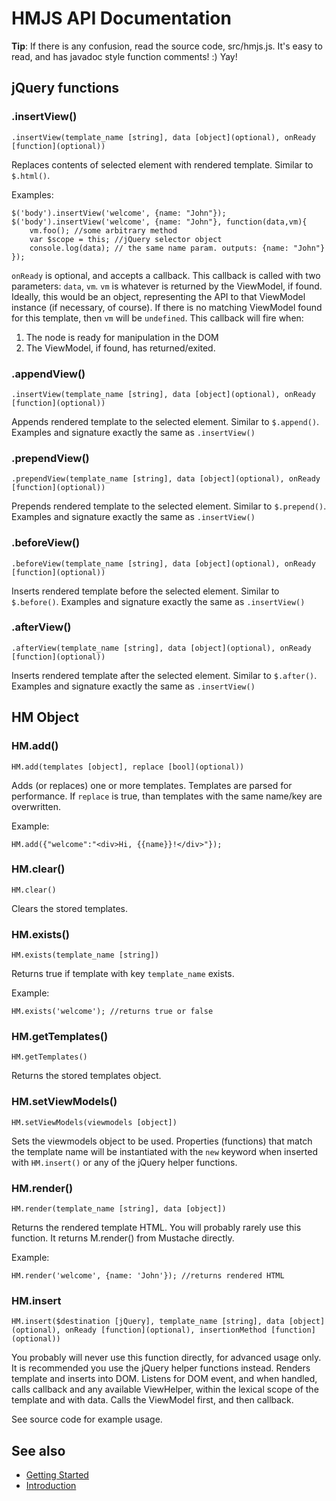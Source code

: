 # HMJS API Documentation

**Tip**: If there is any confusion, read the source code, src/hmjs.js. It's easy to read, and has javadoc style function comments! :) Yay!

## jQuery functions

### .insertView()

``.insertView(template_name [string], data [object](optional), onReady [function](optional))``

Replaces contents of selected element with rendered template. Similar to <code>$.html()</code>. 

Examples:

```JS
$('body').insertView('welcome', {name: "John"});
$('body').insertView('welcome', {name: "John"}, function(data,vm){
    vm.foo(); //some arbitrary method
    var $scope = this; //jQuery selector object
    console.log(data); // the same name param. outputs: {name: "John"}
});
```

<code>onReady</code> is optional, and accepts a callback. This callback is called with two parameters:
<code>data</code>, <code>vm</code>. <code>vm</code> is whatever is returned by the ViewModel, if found. Ideally,
this would be an object, representing the API to that ViewModel instance (if necessary, of course).
If there is no matching ViewModel found for this template, then
<code>vm</code> will be <code>undefined</code>. This callback will fire when:

1. The node is ready for manipulation in the DOM
2. The ViewModel, if found, has returned/exited.

### .appendView()

``.insertView(template_name [string], data [object](optional), onReady [function](optional))``

Appends rendered template to the selected element. Similar to <code>$.append()</code>. Examples and signature exactly the same as <code>.insertView()</code>

### .prependView()

``.prependView(template_name [string], data [object](optional), onReady [function](optional))``

Prepends rendered template to the selected element. Similar to <code>$.prepend()</code>. Examples and signature exactly the same as <code>.insertView()</code>

### .beforeView()

``.beforeView(template_name [string], data [object](optional), onReady [function](optional))``

Inserts rendered template before the selected element. Similar to <code>$.before()</code>. Examples and signature exactly the same as <code>.insertView()</code>

### .afterView()

``.afterView(template_name [string], data [object](optional), onReady [function](optional))``

Inserts rendered template after the selected element. Similar to <code>$.after()</code>. Examples and signature exactly the same as <code>.insertView()</code>

## HM Object

### HM.add()

``HM.add(templates [object], replace [bool](optional))``

Adds (or replaces) one or more templates. Templates are parsed for performance. If <code>replace</code>
is true, than templates with the same name/key are overwritten.

Example:

```JS
HM.add({"welcome":"<div>Hi, {{name}}!</div>"});
```

### HM.clear()

``HM.clear()``

Clears the stored templates.

### HM.exists()

``HM.exists(template_name [string])``

Returns true if template with key <code>template_name</code> exists.

Example:

```JS
HM.exists('welcome'); //returns true or false
```

### HM.getTemplates()

``HM.getTemplates()``

Returns the stored templates object.

### HM.setViewModels()

``HM.setViewModels(viewmodels [object])``

Sets the viewmodels object to be used. Properties (functions) that match the template name will be instantiated
with the <code>new</code> keyword when inserted with <code>HM.insert()</code> or any of the jQuery helper functions.

### HM.render()

``HM.render(template_name [string], data [object])``

Returns the rendered template HTML. You will probably rarely use this function. It returns M.render() from Mustache
directly.

Example:

```JS
HM.render('welcome', {name: 'John'}); //returns rendered HTML
```

### HM.insert

``HM.insert($destination [jQuery], template_name [string], data [object](optional), onReady [function](optional), insertionMethod [function](optional))``

You probably will never use this function directly, for advanced usage only. It is recommended you use
the jQuery helper functions instead. Renders template and inserts into DOM. Listens for DOM event, and when handled, calls callback and
any available ViewHelper, within the lexical scope of the template and with data. Calls the ViewModel first,
and then callback.

See source code for example usage.

## See also

- [Getting Started](getting_started.md)
- [Introduction](README.md)
